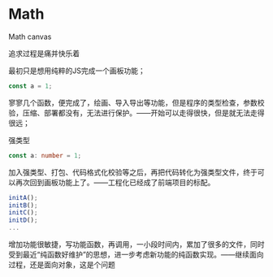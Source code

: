 # Math

Math canvas

追求过程是痛并快乐着

最初只是想用纯粹的JS完成一个画板功能；

```javascript
const a = 1;
```

寥寥几个函数，便完成了，绘画、导入导出等功能，但是程序的类型检查，参数校验，压缩、部署都没有，无法进行保护。——开始可以走得很快，但是就无法走得很远；

强类型

```typescript
const a: number = 1;
```

加入强类型、打包、代码格式化校验等之后，再把代码转化为强类型文件，终于可以再次回到画板功能上了。——工程化已经成了前端项目的标配。

```typescript
initA();
initB();
initC();
initD();
...
```

增加功能很敏捷，写功能函数，再调用，一小段时间内，累加了很多的文件，同时受到最近“纯函数好维护”的思想，进一步考虑新功能的纯函数实现。——继续面向过程，还是面向对象，这是个问题
